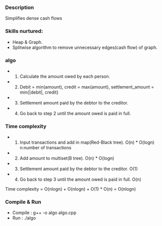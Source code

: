 ### Description
Simplifies dense cash flows

### Skills nurtured:
  - Heap & Graph.
  - Splitwise algorithm to remove unnecessary edges(cash flow) of graph.

### algo
  - 1. Calculate the amount owed by each person.
  - 2. Debit = min(amount), credit = max(amount), settlement_amount = min{|debit|, credit}
  - 3. Settlement amount paid by the debtor to the creditor.
  - 4. Go back to step 2 until the amount owed is paid in full.

### Time complexity
  - 1. Input transactions and add in map(Red-Black tree). O(n) * O(logn)  n:number of transactions
  - 2. Add amount to multiset(B tree). O(n) * O(logn)
  - 3. Settlement amount paid by the debtor to the creditor. O(1)
  - 4. Go back to step 3 until the amount owed is paid in full. O(n)

Time complexity = O(nlogn) + O(nlogn) + O(1) * O(n) = O(nlogn)

### Compile & Run
  - Compile : g++ -o algo algo.cpp
  - Run : ./algo
